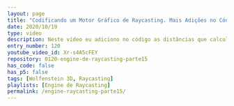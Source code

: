 ```yaml
---
layout: page
title: "Codificando um Motor Gráfico de Raycasting. Mais Adições no Código."
date: 2020/10/19
type: video
description: Neste vídeo eu adiciono no código as distâncias que calculamos nos vídeos anteriores. Com essas distâncias já é possível começar aquele algoritmo DDA, que calcula a distância do personagem à parede mais próxima para cada raio.
entry_number: 120
youtube_video_id: Xr-s4A5cFEY
repository: 0120-engine-de-raycasting-parte15
has_code: false
has_p5: false
tags: [Wolfenstein 3D, Raycasting]
playlists: [Engine de Raycasting]
permalink: /engine-raycasting-parte15/
---
```

